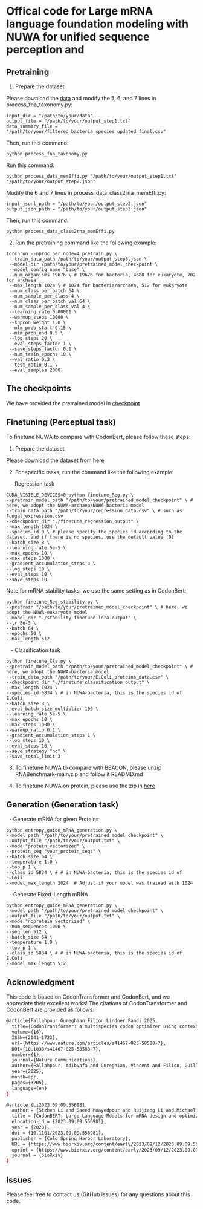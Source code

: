 # Offical code for Large mRNA language foundation modeling with NUWA for unified sequence perception and


## Pretraining

1. Prepare the dataset

Please download the [data](https://www.ncbi.nlm.nih.gov/datasets/genome) and modify the 5, 6, and 7 lines in process_fna_taxonomy.py:

```
input_dir = "/path/to/your/data"
output_file = "/path/to/your/output_step1.txt"
data_summary_file = "/path/to/your/filtered_bacteria_species_updated_final.csv"

```
Then, run this command:

```
python process_fna_taxonomy.py

```

Run this command:

```
python process_data_memEffi.py "/path/to/your/output_step1.txt" "/path/to/your/output_step2.json"

```

Modify the 6 and 7 lines in process_data_class2rna_memEffi.py:

```
input_jsonl_path = "/path/to/your/output_step2.json"
output_json_path = "/path/to/your/output_step3.json"
```
Then, run this command:

```
python process_data_class2rna_memEffi.py
```

2. Run the pretraining command like the following example:

```
torchrun --nproc_per_node=4 pretrain.py \
 --train_data_path /path/to/your/output_step3.json \
 --model_dir /path/to/your/pretrained_model_checkpoint \
 --model_config_name "base" \
 --num_organisms 19676 \ # 19676 for bacteria, 4688 for eukaryote, 702 for archaea
 --max_length 1024 \ # 1024 for bacteria/archaea, 512 for eukaryote
 --num_class_per_batch 64 \
 --num_sample_per_class 4 \
 --num_class_per_batch_val 64 \
 --num_sample_per_class_val 4 \
 --learning_rate 0.00001 \
 --warmup_steps 10000 \
 --supcon_weight 1.0 \
 --mlm_prob_start 0.15 \
 --mlm_prob_end 0.5 \
 --log_steps 20 \
 --eval_steps_factor 1 \
 --save_steps_factor 0.1 \
 --num_train_epochs 10 \
 --val_ratio 0.2 \
 --test_ratio 0.1 \
 --eval_samples 2000
```

## The checkpoints

We have provided the pretrained model in [checkpoint](https://drive.google.com/drive/folders/1dK33csJUkqmhdL4hfpDoFm6AQXozcuo0?usp=drive_link)

## Finetuning (Perceptual task)

To finetune NUWA to compare with CodonBert, please follow these steps:

1. Prepare the dataset

Please download the dataset from [here](https://github.com/Sanofi-Public/CodonBERT)

2. For specific tasks, run the command like the following example:


   - Regression task

 ```
 CUDA_VISIBLE_DEVICES=0 python finetune_Reg.py \
 --pretrain_model_path "/path/to/your/pretrained_model_checkpoint" \ # here, we adopt the NUWA-archaea/NUWA-bacteria model
 --train_data_path "/path/to/your/regression_data.csv" \ # such as Fungal_expression.csv
 --checkpoint_dir "./finetune_regression_output" \
 --max_length 1024 \
 --species_id 0 \ # please specify the species id according to the dataset, and if there is no species, use the default value (0)
 --batch_size 8 \
 --learning_rate 5e-5 \
 --max_epochs 10 \
 --max_steps 1000 \
 --gradient_accumulation_steps 4 \
 --log_steps 10 \
 --eval_steps 10 \
 --save_steps 10 
 ```

 Note for mRNA stability tasks, we use the same setting as in CodonBert:

 ```
 python finetune_Reg_stability.py \
 --pretrain "/path/to/your/pretrained_model_checkpoint" \ # here, we adopt the NUWA-eukaryote model
 --model_dir "./stability-finetune-lora-output" \
 --lr 5e-5 \
 --batch 64 \
 --epochs 50 \
 --max_length 512
 ```

   - Classification task

 ```
 python finetune_Cls.py \
 --pretrain_model_path "/path/to/your/pretrained_model_checkpoint" \ # here, we adopt the NUWA-bacteria model
 --train_data_path "/path/to/your/E.Coli_proteins_data.csv" \
 --checkpoint_dir "./finetune_classification_output" \
 --max_length 1024 \
 --species_id 5834 \ # in NUWA-bacteria, this is the species id of E.Coli
 --batch_size 8 \
 --eval_batch_size_multiplier 100 \
 --learning_rate 5e-5 \
 --max_epochs 10 \
 --max_steps 1000 \
 --warmup_ratio 0.1 \
 --gradient_accumulation_steps 1 \
 --log_steps 10 \
 --eval_steps 10 \
 --save_strategy "no" \
 --save_total_limit 3 

 ```


3. To finetune NUWA to compare with BEACON, please unzip RNABenchmark-main.zip and follow it READMD.md

4. To finetune NUWA on protein, please use the zip in [here](https://drive.google.com/file/d/1SKWNNBqhU1CVcSuhk0GdVldeWLC_7JFp/view?usp=sharing)

## Generation (Generation task)

  - Generate mRNA for given Proteins

 ```
 python entropy_guide_mRNA_generation.py \
 --model_path "/path/to/your/pretrained_model_checkpoint" \
 --output_file "/path/to/your/output.txt" \
 --mode "protein_vectorized" \
 --protein_seq "your_protein_seqs" \
 --batch_size 64 \
 --temperature 1.0 \
 --top_p 1 \
 --class_id 5834 \ # # in NUWA-bacteria, this is the species id of E.Coli
 --model_max_length 1024  # Adjust if your model was trained with 1024
 ```

  - Generate Fixed-Length mRNA
 ```
 python entropy_guide_mRNA_generation.py \
 --model_path "/path/to/your/pretrained_model_checkpoint" \
 --output_file "/path/to/your/output.txt" \
 --mode "noprotein_vectorized" \
 --num_sequences 1000 \
 --seq_len 512 \
 --batch_size 64 \
 --temperature 1.0 \
 --top_p 1 \
 --class_id 5834 \ # # in NUWA-bacteria, this is the species id of E.Coli
 --model_max_length 512
 ```



## Acknowledgment

This code is based on CodonTransformer and CodonBert, and we appreciate their excellent works! The citations of CodonTransformer and CodonBert are provided as follows:

```sh
@article{Fallahpour_Gureghian_Filion_Lindner_Pandi_2025,
  title={CodonTransformer: a multispecies codon optimizer using context-aware neural networks},
  volume={16},
  ISSN={2041-1723},
  url={https://www.nature.com/articles/s41467-025-58588-7},
  DOI={10.1038/s41467-025-58588-7},
  number={1},
  journal={Nature Communications},
  author={Fallahpour, Adibvafa and Gureghian, Vincent and Filion, Guillaume J. and Lindner, Ariel B. and Pandi, Amir},
  year={2025},
  month=apr,
  pages={3205},
  language={en}
}

@article {Li2023.09.09.556981,
  author = {Sizhen Li and Saeed Moayedpour and Ruijiang Li and Michael Bailey and Saleh Riahi and Milad Miladi and Jacob Miner and Dinghai Zheng and Jun Wang and Akshay Balsubramani and Khang Tran and Minnie Zacharia and Monica Wu and Xiaobo Gu and Ryan Clinton and Carla Asquith and Joseph Skalesk and Lianne Boeglin and Sudha Chivukula and Anusha Dias and Fernando Ulloa Montoya and Vikram Agarwal and Ziv Bar-Joseph and Sven Jager},
  title = {CodonBERT: Large Language Models for mRNA design and optimization},
  elocation-id = {2023.09.09.556981},
  year = {2023},
  doi = {10.1101/2023.09.09.556981},
  publisher = {Cold Spring Harbor Laboratory},
  URL = {https://www.biorxiv.org/content/early/2023/09/12/2023.09.09.556981},
  eprint = {https://www.biorxiv.org/content/early/2023/09/12/2023.09.09.556981.full.pdf},
  journal = {bioRxiv}
}

```

## Issues

Please feel free to contact us (GitHub issues) for any questions about this code. 
